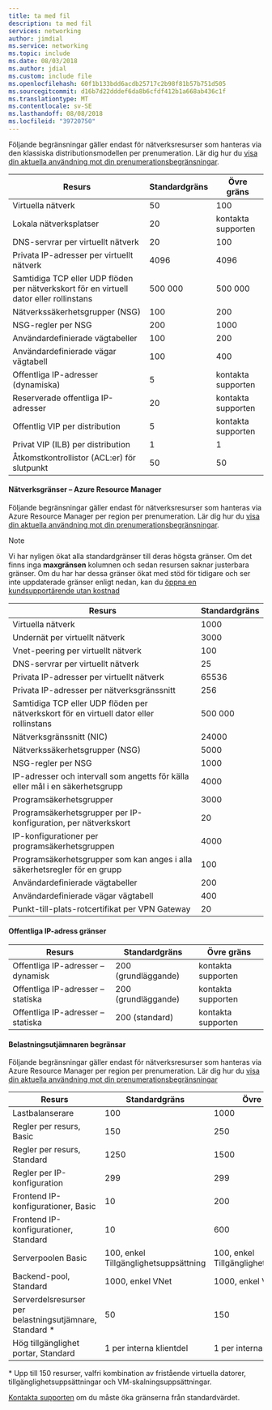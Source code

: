 ```yaml
---
title: ta med fil
description: ta med fil
services: networking
author: jimdial
ms.service: networking
ms.topic: include
ms.date: 08/03/2018
ms.author: jdial
ms.custom: include file
ms.openlocfilehash: 60f1b133bdd6acdb25717c2b98f81b57b751d505
ms.sourcegitcommit: d16b7d22dddef6da8b6cfdf412b1a668ab436c1f
ms.translationtype: MT
ms.contentlocale: sv-SE
ms.lasthandoff: 08/08/2018
ms.locfileid: "39720750"
---
```

<a name="virtual-networking-limits-classic"></a>Följande begränsningar gäller endast för nätverksresurser som hanteras via den klassiska distributionsmodellen per prenumeration. Lär dig hur du [visa din aktuella användning mot din prenumerationsbegränsningar](../articles/networking/check-usage-against-limits.md).

| Resurs | Standardgräns | Övre gräns |
| --- | --- | --- |
| Virtuella nätverk |50 |100 |
| Lokala nätverksplatser |20 |kontakta supporten |
| DNS-servrar per virtuellt nätverk |20 |100 |
| Privata IP-adresser per virtuellt nätverk |4096 |4096 |
| Samtidiga TCP eller UDP flöden per nätverkskort för en virtuell dator eller rollinstans |500 000 |500 000 |
| Nätverkssäkerhetsgrupper (NSG) |100 |200 |
| NSG-regler per NSG |200 |1000 |
| Användardefinierade vägtabeller |100 |200 |
| Användardefinierade vägar vägtabell |100 |400 |
| Offentliga IP-adresser (dynamiska) |5 |kontakta supporten |
| Reserverade offentliga IP-adresser |20 |kontakta supporten |
| Offentlig VIP per distribution |5 |kontakta supporten |
| Privat VIP (ILB) per distribution |1 |1 |
| Åtkomstkontrollistor (ACL:er) för slutpunkt |50 |50 |

#### <a name="azure-resource-manager-virtual-networking-limits"></a>Nätverksgränser – Azure Resource Manager
Följande begränsningar gäller endast för nätverksresurser som hanteras via Azure Resource Manager per region per prenumeration. Lär dig hur du [visa din aktuella användning mot din prenumerationsbegränsningar](../articles/networking/check-usage-against-limits.md).

> [!NOTE]
> Vi har nyligen ökat alla standardgränser till deras högsta gränser. Om det finns inga **maxgränsen** kolumnen och sedan resursen saknar justerbara gränser. Om du har har dessa gränser ökat med stöd för tidigare och ser inte uppdaterade gränser enligt nedan, kan du [öppna en kundsupportärende utan kostnad](../articles/azure-resource-manager/resource-manager-quota-errors.md)

| Resurs | Standardgräns | 
| --- | --- |
| Virtuella nätverk |1000 |
| Undernät per virtuellt nätverk |3000 |
| Vnet-peering per virtuellt nätverk |100 |
| DNS-servrar per virtuellt nätverk |25 |
| Privata IP-adresser per virtuellt nätverk |65536 |
| Privata IP-adresser per nätverksgränssnitt |256 |
| Samtidiga TCP eller UDP flöden per nätverkskort för en virtuell dator eller rollinstans |500 000 |
| Nätverksgränssnitt (NIC) |24000 |
| Nätverkssäkerhetsgrupper (NSG) |5000 |
| NSG-regler per NSG |1000 |
| IP-adresser och intervall som angetts för källa eller mål i en säkerhetsgrupp |4000 |
| Programsäkerhetsgrupper |3000 |
| Programsäkerhetsgrupper per IP-konfiguration, per nätverkskort |20 |
| IP-konfigurationer per programsäkerhetsgruppen |4000 |
| Programsäkerhetsgrupper som kan anges i alla säkerhetsregler för en grupp |100 |
| Användardefinierade vägtabeller |200 |
| Användardefinierade vägar vägtabell |400 |
| Punkt-till-plats-rotcertifikat per VPN Gateway |20 |

#### <a name="publicip-address"></a>Offentliga IP-adress gränser

| Resurs | Standardgräns | Övre gräns |
| --- | --- | --- |
| Offentliga IP-adresser – dynamisk |200 (grundläggande) |kontakta supporten |
| Offentliga IP-adresser – statiska |200 (grundläggande) |kontakta supporten |
| Offentliga IP-adresser – statiska |200 (standard) |kontakta supporten |

#### <a name="load-balancer"></a>Belastningsutjämnaren begränsar
Följande begränsningar gäller endast för nätverksresurser som hanteras via Azure Resource Manager per region per prenumeration. Lär dig hur du [visa din aktuella användning mot din prenumerationsbegränsningar](../articles/networking/check-usage-against-limits.md)

| Resurs | Standardgräns | Övre gräns |
| --- | --- | --- |
| Lastbalanserare | 100 | 1000 |
| Regler per resurs, Basic | 150 | 250 |
| Regler per resurs, Standard | 1250 | 1500 |
| Regler per IP-konfiguration | 299 |299 |
| Frontend IP-konfigurationer, Basic | 10 | 200 |
| Frontend IP-konfigurationer, Standard | 10 | 600 |
| Serverpoolen Basic | 100, enkel Tillgänglighetsuppsättning | 100, enkel Tillgänglighetsuppsättning |
| Backend-pool, Standard | 1000, enkel VNet | 1000, enkel VNet |
| Serverdelsresurser per belastningsutjämnare, Standard &ast; | 50 | 150 |
| Hög tillgänglighet portar, Standard | 1 per interna klientdel | 1 per interna klientdel |

&ast; Upp till 150 resurser, valfri kombination av fristående virtuella datorer, tillgänglighetsuppsättningar och VM-skalningsuppsättningar.

[Kontakta supporten](../articles/azure-supportability/resource-manager-core-quotas-request.md ) om du måste öka gränserna från standardvärdet.

